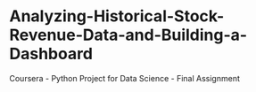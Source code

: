 # Analyzing-Historical-Stock-Revenue-Data-and-Building-a-Dashboard
Coursera - Python Project for Data Science - Final Assignment
